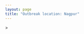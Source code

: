 ```yaml
---
layout: page
title: "Outbreak location: Nagpur"
---
```

<div id="mapid">
<script src="https://buda-magenta.github.io/hazard_map/load_map.js"></script>
><script>
var marker_outbreak = L.marker([21.149813, 79.082056],{"autoPan": true}).addTo(map); marker_outbreak.bindTooltip("Nagpur").openTooltip();

var circle_1 = L.circle([21.237947, 81.633683], {"pane": "markerPane", "color": "red", "fill": true, "fillOpacity": 0.2, "fillRule": "evenodd", "lineCap": "round", "lineJoin": "round", "opacity": 1.0, "radius": 129336, "stroke": true, "weight": 2}).addTo(map);
circle_1.bindTooltip("Raipur<br>rank: 1<br>hazard index: 0.032334")

var circle_2 = L.circle([19.075990, 72.877393], {"pane": "markerPane", "color": "red", "fill": true, "fillOpacity": 0.2, "fillRule": "evenodd", "lineCap": "round", "lineJoin": "round", "opacity": 1.0, "radius": 127475, "stroke": true, "weight": 2}).addTo(map);
circle_2.bindTooltip("Mumbai<br>rank: 2<br>hazard index: 0.031869")

var circle_3 = L.circle([21.154541, 77.644296], {"pane": "markerPane", "color": "red", "fill": true, "fillOpacity": 0.2, "fillRule": "evenodd", "lineCap": "round", "lineJoin": "round", "opacity": 1.0, "radius": 119146, "stroke": true, "weight": 2}).addTo(map);
circle_3.bindTooltip("Amravati<br>rank: 3<br>hazard index: 0.029787")

var circle_4 = L.circle([20.030976, 79.358139], {"pane": "markerPane", "color": "red", "fill": true, "fillOpacity": 0.2, "fillRule": "evenodd", "lineCap": "round", "lineJoin": "round", "opacity": 1.0, "radius": 93975, "stroke": true, "weight": 2}).addTo(map);
circle_4.bindTooltip("Chandrapur<br>rank: 4<br>hazard index: 0.023494")

var circle_5 = L.circle([21.145629, 80.268387], {"pane": "markerPane", "color": "red", "fill": true, "fillOpacity": 0.2, "fillRule": "evenodd", "lineCap": "round", "lineJoin": "round", "opacity": 1.0, "radius": 81678, "stroke": true, "weight": 2}).addTo(map);
circle_5.bindTooltip("Gondiya<br>rank: 5<br>hazard index: 0.020420")

var circle_6 = L.circle([28.651718, 77.221939], {"pane": "markerPane", "color": "red", "fill": true, "fillOpacity": 0.2, "fillRule": "evenodd", "lineCap": "round", "lineJoin": "round", "opacity": 1.0, "radius": 58130, "stroke": true, "weight": 2}).addTo(map);
circle_6.bindTooltip("Delhi<br>rank: 6<br>hazard index: 0.014533")

var circle_7 = L.circle([22.541418, 88.357691], {"pane": "markerPane", "color": "red", "fill": true, "fillOpacity": 0.2, "fillRule": "evenodd", "lineCap": "round", "lineJoin": "round", "opacity": 1.0, "radius": 49782, "stroke": true, "weight": 2}).addTo(map);
circle_7.bindTooltip("Kolkata<br>rank: 7<br>hazard index: 0.012446")

var circle_8 = L.circle([18.521428, 73.854454], {"pane": "markerPane", "color": "red", "fill": true, "fillOpacity": 0.2, "fillRule": "evenodd", "lineCap": "round", "lineJoin": "round", "opacity": 1.0, "radius": 48521, "stroke": true, "weight": 2}).addTo(map);
circle_8.bindTooltip("Pune<br>rank: 8<br>hazard index: 0.012130")

var circle_9 = L.circle([21.879616, 77.875681], {"pane": "markerPane", "color": "red", "fill": true, "fillOpacity": 0.2, "fillRule": "evenodd", "lineCap": "round", "lineJoin": "round", "opacity": 1.0, "radius": 46286, "stroke": true, "weight": 2}).addTo(map);
circle_9.bindTooltip("Betul<br>rank: 9<br>hazard index: 0.011572")

var circle_10 = L.circle([20.843512, 75.525927], {"pane": "markerPane", "color": "red", "fill": true, "fillOpacity": 0.2, "fillRule": "evenodd", "lineCap": "round", "lineJoin": "round", "opacity": 1.0, "radius": 42156, "stroke": true, "weight": 2}).addTo(map);
circle_10.bindTooltip("Jalgaon<br>rank: 10<br>hazard index: 0.010539")

var circle_11 = L.circle([20.972740, 80.691555], {"pane": "markerPane", "color": "red", "fill": true, "fillOpacity": 0.2, "fillRule": "evenodd", "lineCap": "round", "lineJoin": "round", "opacity": 1.0, "radius": 40806, "stroke": true, "weight": 2}).addTo(map);
circle_11.bindTooltip("Rajnandgaon<br>rank: 11<br>hazard index: 0.010202")

var circle_12 = L.circle([17.388786, 78.461065], {"pane": "markerPane", "color": "red", "fill": true, "fillOpacity": 0.2, "fillRule": "evenodd", "lineCap": "round", "lineJoin": "round", "opacity": 1.0, "radius": 37809, "stroke": true, "weight": 2}).addTo(map);
circle_12.bindTooltip("Hyderabad<br>rank: 12<br>hazard index: 0.009452")

var circle_13 = L.circle([12.979120, 77.591300], {"pane": "markerPane", "color": "red", "fill": true, "fillOpacity": 0.2, "fillRule": "evenodd", "lineCap": "round", "lineJoin": "round", "opacity": 1.0, "radius": 34188, "stroke": true, "weight": 2}).addTo(map);
circle_13.bindTooltip("Bangalore<br>rank: 13<br>hazard index: 0.008547")

var circle_14 = L.circle([21.199035, 81.397955], {"pane": "markerPane", "color": "red", "fill": true, "fillOpacity": 0.2, "fillRule": "evenodd", "lineCap": "round", "lineJoin": "round", "opacity": 1.0, "radius": 34059, "stroke": true, "weight": 2}).addTo(map);
circle_14.bindTooltip("Durg<br>rank: 14<br>hazard index: 0.008515")

var circle_15 = L.circle([22.383333, 82.133333], {"pane": "markerPane", "color": "red", "fill": true, "fillOpacity": 0.2, "fillRule": "evenodd", "lineCap": "round", "lineJoin": "round", "opacity": 1.0, "radius": 30084, "stroke": true, "weight": 2}).addTo(map);
circle_15.bindTooltip("Bilaspur<br>rank: 15<br>hazard index: 0.007521")

var circle_16 = L.circle([13.083694, 80.270186], {"pane": "markerPane", "color": "red", "fill": true, "fillOpacity": 0.2, "fillRule": "evenodd", "lineCap": "round", "lineJoin": "round", "opacity": 1.0, "radius": 28985, "stroke": true, "weight": 2}).addTo(map);
circle_16.bindTooltip("Chennai<br>rank: 16<br>hazard index: 0.007246")

var circle_17 = L.circle([23.160894, 79.949770], {"pane": "markerPane", "color": "red", "fill": true, "fillOpacity": 0.2, "fillRule": "evenodd", "lineCap": "round", "lineJoin": "round", "opacity": 1.0, "radius": 27100, "stroke": true, "weight": 2}).addTo(map);
circle_17.bindTooltip("Jabalpur<br>rank: 17<br>hazard index: 0.006775")

var circle_18 = L.circle([20.761862, 77.192172], {"pane": "markerPane", "color": "red", "fill": true, "fillOpacity": 0.2, "fillRule": "evenodd", "lineCap": "round", "lineJoin": "round", "opacity": 1.0, "radius": 25677, "stroke": true, "weight": 2}).addTo(map);
circle_18.bindTooltip("Akola<br>rank: 18<br>hazard index: 0.006419")

var circle_19 = L.circle([20.166670, 79.172114], {"pane": "markerPane", "color": "red", "fill": true, "fillOpacity": 0.2, "fillRule": "evenodd", "lineCap": "round", "lineJoin": "round", "opacity": 1.0, "radius": 24501, "stroke": true, "weight": 2}).addTo(map);
circle_19.bindTooltip("Bhadravati<br>rank: 19<br>hazard index: 0.006125")

var circle_20 = L.circle([21.200996, 81.335426], {"pane": "markerPane", "color": "red", "fill": true, "fillOpacity": 0.2, "fillRule": "evenodd", "lineCap": "round", "lineJoin": "round", "opacity": 1.0, "radius": 24301, "stroke": true, "weight": 2}).addTo(map);
circle_20.bindTooltip("Bhilai Nagar<br>rank: 20<br>hazard index: 0.006075")

var circle_21 = L.circle([20.825623, 78.613146], {"pane": "markerPane", "color": "red", "fill": true, "fillOpacity": 0.2, "fillRule": "evenodd", "lineCap": "round", "lineJoin": "round", "opacity": 1.0, "radius": 22054, "stroke": true, "weight": 2}).addTo(map);
circle_21.bindTooltip("Wardha<br>rank: 21<br>hazard index: 0.005514")

var circle_22 = L.circle([19.500000, 78.500000], {"pane": "markerPane", "color": "red", "fill": true, "fillOpacity": 0.2, "fillRule": "evenodd", "lineCap": "round", "lineJoin": "round", "opacity": 1.0, "radius": 17785, "stroke": true, "weight": 2}).addTo(map);
circle_22.bindTooltip("Adilabad<br>rank: 22<br>hazard index: 0.004446")

var circle_23 = L.circle([22.275879, 79.721045], {"pane": "markerPane", "color": "red", "fill": true, "fillOpacity": 0.2, "fillRule": "evenodd", "lineCap": "round", "lineJoin": "round", "opacity": 1.0, "radius": 15472, "stroke": true, "weight": 2}).addTo(map);
circle_23.bindTooltip("Seoni<br>rank: 23<br>hazard index: 0.003868")

var circle_24 = L.circle([22.801519, 86.202958], {"pane": "markerPane", "color": "red", "fill": true, "fillOpacity": 0.2, "fillRule": "evenodd", "lineCap": "round", "lineJoin": "round", "opacity": 1.0, "radius": 15394, "stroke": true, "weight": 2}).addTo(map);
circle_24.bindTooltip("Jamshedpur<br>rank: 24<br>hazard index: 0.003849")

var circle_25 = L.circle([20.325704, 78.116914], {"pane": "markerPane", "color": "red", "fill": true, "fillOpacity": 0.2, "fillRule": "evenodd", "lineCap": "round", "lineJoin": "round", "opacity": 1.0, "radius": 14933, "stroke": true, "weight": 2}).addTo(map);
circle_25.bindTooltip("Yavatmal<br>rank: 25<br>hazard index: 0.003733")

var circle_26 = L.circle([20.475195, 78.742396], {"pane": "markerPane", "color": "red", "fill": true, "fillOpacity": 0.2, "fillRule": "evenodd", "lineCap": "round", "lineJoin": "round", "opacity": 1.0, "radius": 14784, "stroke": true, "weight": 2}).addTo(map);
circle_26.bindTooltip("Hinganghat<br>rank: 26<br>hazard index: 0.003696")

var circle_27 = L.circle([25.531031, 78.652689], {"pane": "markerPane", "color": "red", "fill": true, "fillOpacity": 0.2, "fillRule": "evenodd", "lineCap": "round", "lineJoin": "round", "opacity": 1.0, "radius": 13680, "stroke": true, "weight": 2}).addTo(map);
circle_27.bindTooltip("Jhansi<br>rank: 27<br>hazard index: 0.003420")

var circle_28 = L.circle([20.993276, 75.839983], {"pane": "markerPane", "color": "red", "fill": true, "fillOpacity": 0.2, "fillRule": "evenodd", "lineCap": "round", "lineJoin": "round", "opacity": 1.0, "radius": 13610, "stroke": true, "weight": 2}).addTo(map);
circle_28.bindTooltip("Bhusawal<br>rank: 28<br>hazard index: 0.003403")

var circle_29 = L.circle([22.139831, 78.809645], {"pane": "markerPane", "color": "red", "fill": true, "fillOpacity": 0.2, "fillRule": "evenodd", "lineCap": "round", "lineJoin": "round", "opacity": 1.0, "radius": 13333, "stroke": true, "weight": 2}).addTo(map);
circle_29.bindTooltip("Chhindwara<br>rank: 29<br>hazard index: 0.003333")

var circle_30 = L.circle([16.508759, 80.618510], {"pane": "markerPane", "color": "red", "fill": true, "fillOpacity": 0.2, "fillRule": "evenodd", "lineCap": "round", "lineJoin": "round", "opacity": 1.0, "radius": 12379, "stroke": true, "weight": 2}).addTo(map);
circle_30.bindTooltip("Vijayawada<br>rank: 30<br>hazard index: 0.003095")

var circle_31 = L.circle([23.258486, 77.401989], {"pane": "markerPane", "color": "red", "fill": true, "fillOpacity": 0.2, "fillRule": "evenodd", "lineCap": "round", "lineJoin": "round", "opacity": 1.0, "radius": 12131, "stroke": true, "weight": 2}).addTo(map);
circle_31.bindTooltip("Bhopal<br>rank: 31<br>hazard index: 0.003033")

var circle_32 = L.circle([25.438130, 81.833800], {"pane": "markerPane", "color": "red", "fill": true, "fillOpacity": 0.2, "fillRule": "evenodd", "lineCap": "round", "lineJoin": "round", "opacity": 1.0, "radius": 11921, "stroke": true, "weight": 2}).addTo(map);
circle_32.bindTooltip("Allahabad<br>rank: 32<br>hazard index: 0.002980")

var circle_33 = L.circle([17.723128, 83.301284], {"pane": "markerPane", "color": "red", "fill": true, "fillOpacity": 0.2, "fillRule": "evenodd", "lineCap": "round", "lineJoin": "round", "opacity": 1.0, "radius": 9729, "stroke": true, "weight": 2}).addTo(map);
circle_33.bindTooltip("Visakhapatnam<br>rank: 33<br>hazard index: 0.002432")

var circle_34 = L.circle([23.021624, 72.579707], {"pane": "markerPane", "color": "red", "fill": true, "fillOpacity": 0.2, "fillRule": "evenodd", "lineCap": "round", "lineJoin": "round", "opacity": 1.0, "radius": 9133, "stroke": true, "weight": 2}).addTo(map);
circle_34.bindTooltip("Ahmedabad<br>rank: 34<br>hazard index: 0.002283")

var circle_35 = L.circle([22.720362, 75.868200], {"pane": "markerPane", "color": "red", "fill": true, "fillOpacity": 0.2, "fillRule": "evenodd", "lineCap": "round", "lineJoin": "round", "opacity": 1.0, "radius": 9104, "stroke": true, "weight": 2}).addTo(map);
circle_35.bindTooltip("Indore<br>rank: 35<br>hazard index: 0.002276")

var circle_36 = L.circle([21.170200, 72.831100], {"pane": "markerPane", "color": "red", "fill": true, "fillOpacity": 0.2, "fillRule": "evenodd", "lineCap": "round", "lineJoin": "round", "opacity": 1.0, "radius": 8749, "stroke": true, "weight": 2}).addTo(map);
circle_36.bindTooltip("Surat<br>rank: 36<br>hazard index: 0.002187")

var circle_37 = L.circle([19.194329, 72.970178], {"pane": "markerPane", "color": "red", "fill": true, "fillOpacity": 0.2, "fillRule": "evenodd", "lineCap": "round", "lineJoin": "round", "opacity": 1.0, "radius": 8223, "stroke": true, "weight": 2}).addTo(map);
circle_37.bindTooltip("Thane<br>rank: 37<br>hazard index: 0.002056")

var circle_38 = L.circle([22.214285, 84.872437], {"pane": "markerPane", "color": "red", "fill": true, "fillOpacity": 0.2, "fillRule": "evenodd", "lineCap": "round", "lineJoin": "round", "opacity": 1.0, "radius": 7457, "stroke": true, "weight": 2}).addTo(map);
circle_38.bindTooltip("Raurkela<br>rank: 38<br>hazard index: 0.001864")

var circle_39 = L.circle([20.011247, 73.790236], {"pane": "markerPane", "color": "red", "fill": true, "fillOpacity": 0.2, "fillRule": "evenodd", "lineCap": "round", "lineJoin": "round", "opacity": 1.0, "radius": 6451, "stroke": true, "weight": 2}).addTo(map);
circle_39.bindTooltip("Nashik<br>rank: 39<br>hazard index: 0.001613")

var circle_40 = L.circle([22.519770, 82.629515], {"pane": "markerPane", "color": "red", "fill": true, "fillOpacity": 0.2, "fillRule": "evenodd", "lineCap": "round", "lineJoin": "round", "opacity": 1.0, "radius": 6423, "stroke": true, "weight": 2}).addTo(map);
circle_40.bindTooltip("Korba<br>rank: 40<br>hazard index: 0.001606")

var circle_41 = L.circle([26.915458, 75.818982], {"pane": "markerPane", "color": "red", "fill": true, "fillOpacity": 0.2, "fillRule": "evenodd", "lineCap": "round", "lineJoin": "round", "opacity": 1.0, "radius": 6390, "stroke": true, "weight": 2}).addTo(map);
circle_41.bindTooltip("Jaipur<br>rank: 41<br>hazard index: 0.001598")

var circle_42 = L.circle([17.980609, 79.598212], {"pane": "markerPane", "color": "red", "fill": true, "fillOpacity": 0.2, "fillRule": "evenodd", "lineCap": "round", "lineJoin": "round", "opacity": 1.0, "radius": 6231, "stroke": true, "weight": 2}).addTo(map);
circle_42.bindTooltip("Warangal<br>rank: 42<br>hazard index: 0.001558")

var circle_43 = L.circle([19.169335, 77.311013], {"pane": "markerPane", "color": "red", "fill": true, "fillOpacity": 0.2, "fillRule": "evenodd", "lineCap": "round", "lineJoin": "round", "opacity": 1.0, "radius": 5766, "stroke": true, "weight": 2}).addTo(map);
circle_43.bindTooltip("Nanded Waghala<br>rank: 43<br>hazard index: 0.001442")

var circle_44 = L.circle([20.266777, 85.843559], {"pane": "markerPane", "color": "red", "fill": true, "fillOpacity": 0.2, "fillRule": "evenodd", "lineCap": "round", "lineJoin": "round", "opacity": 1.0, "radius": 5466, "stroke": true, "weight": 2}).addTo(map);
circle_44.bindTooltip("Bhubaneswar<br>rank: 44<br>hazard index: 0.001367")

var circle_45 = L.circle([25.335649, 83.007629], {"pane": "markerPane", "color": "red", "fill": true, "fillOpacity": 0.2, "fillRule": "evenodd", "lineCap": "round", "lineJoin": "round", "opacity": 1.0, "radius": 5417, "stroke": true, "weight": 2}).addTo(map);
circle_45.bindTooltip("Varanasi<br>rank: 45<br>hazard index: 0.001354")

var circle_46 = L.circle([13.932609, 75.574978], {"pane": "markerPane", "color": "red", "fill": true, "fillOpacity": 0.2, "fillRule": "evenodd", "lineCap": "round", "lineJoin": "round", "opacity": 1.0, "radius": 5069, "stroke": true, "weight": 2}).addTo(map);
circle_46.bindTooltip("Shimoga<br>rank: 46<br>hazard index: 0.001267")

var circle_47 = L.circle([20.259399, 76.976203], {"pane": "markerPane", "color": "red", "fill": true, "fillOpacity": 0.2, "fillRule": "evenodd", "lineCap": "round", "lineJoin": "round", "opacity": 1.0, "radius": 4360, "stroke": true, "weight": 2}).addTo(map);
circle_47.bindTooltip("Malegaon<br>rank: 47<br>hazard index: 0.001090")

var circle_48 = L.circle([11.001812, 76.962842], {"pane": "markerPane", "color": "red", "fill": true, "fillOpacity": 0.2, "fillRule": "evenodd", "lineCap": "round", "lineJoin": "round", "opacity": 1.0, "radius": 4302, "stroke": true, "weight": 2}).addTo(map);
circle_48.bindTooltip("Coimbatore<br>rank: 48<br>hazard index: 0.001076")

var circle_49 = L.circle([22.500000, 83.500000], {"pane": "markerPane", "color": "red", "fill": true, "fillOpacity": 0.2, "fillRule": "evenodd", "lineCap": "round", "lineJoin": "round", "opacity": 1.0, "radius": 3739, "stroke": true, "weight": 2}).addTo(map);
circle_49.bindTooltip("Raigarh<br>rank: 49<br>hazard index: 0.000935")

var circle_50 = L.circle([11.664300, 78.146000], {"pane": "markerPane", "color": "red", "fill": true, "fillOpacity": 0.2, "fillRule": "evenodd", "lineCap": "round", "lineJoin": "round", "opacity": 1.0, "radius": 3598, "stroke": true, "weight": 2}).addTo(map);
circle_50.bindTooltip("Salem<br>rank: 50<br>hazard index: 0.000900")

var circle_51 = L.circle([24.500000, 81.000000], {"pane": "markerPane", "color": "red", "fill": true, "fillOpacity": 0.2, "fillRule": "evenodd", "lineCap": "round", "lineJoin": "round", "opacity": 1.0, "radius": 3354, "stroke": true, "weight": 2}).addTo(map);
circle_51.bindTooltip("Satna<br>rank: 51<br>hazard index: 0.000839")

var circle_52 = L.circle([18.761516, 79.478785], {"pane": "markerPane", "color": "red", "fill": true, "fillOpacity": 0.2, "fillRule": "evenodd", "lineCap": "round", "lineJoin": "round", "opacity": 1.0, "radius": 3165, "stroke": true, "weight": 2}).addTo(map);
circle_52.bindTooltip("Ramagundam<br>rank: 52<br>hazard index: 0.000791")

var circle_53 = L.circle([16.702841, 74.240533], {"pane": "markerPane", "color": "red", "fill": true, "fillOpacity": 0.2, "fillRule": "evenodd", "lineCap": "round", "lineJoin": "round", "opacity": 1.0, "radius": 2730, "stroke": true, "weight": 2}).addTo(map);
circle_53.bindTooltip("Kolhapur<br>rank: 53<br>hazard index: 0.000683")

var circle_54 = L.circle([19.250000, 74.750000], {"pane": "markerPane", "color": "red", "fill": true, "fillOpacity": 0.2, "fillRule": "evenodd", "lineCap": "round", "lineJoin": "round", "opacity": 1.0, "radius": 2685, "stroke": true, "weight": 2}).addTo(map);
circle_54.bindTooltip("Ahmadnagar<br>rank: 54<br>hazard index: 0.000671")

var circle_55 = L.circle([26.269721, 82.994425], {"pane": "markerPane", "color": "red", "fill": true, "fillOpacity": 0.2, "fillRule": "evenodd", "lineCap": "round", "lineJoin": "round", "opacity": 1.0, "radius": 2608, "stroke": true, "weight": 2}).addTo(map);
circle_55.bindTooltip("Burhanpur<br>rank: 55<br>hazard index: 0.000652")

var circle_56 = L.circle([22.297314, 73.194257], {"pane": "markerPane", "color": "red", "fill": true, "fillOpacity": 0.2, "fillRule": "evenodd", "lineCap": "round", "lineJoin": "round", "opacity": 1.0, "radius": 2594, "stroke": true, "weight": 2}).addTo(map);
circle_56.bindTooltip("Vadodara<br>rank: 56<br>hazard index: 0.000649")

var circle_57 = L.circle([22.782355, 86.159003], {"pane": "markerPane", "color": "red", "fill": true, "fillOpacity": 0.2, "fillRule": "evenodd", "lineCap": "round", "lineJoin": "round", "opacity": 1.0, "radius": 2517, "stroke": true, "weight": 2}).addTo(map);
circle_57.bindTooltip("Adityapur<br>rank: 57<br>hazard index: 0.000629")

var circle_58 = L.circle([16.850253, 74.594888], {"pane": "markerPane", "color": "red", "fill": true, "fillOpacity": 0.2, "fillRule": "evenodd", "lineCap": "round", "lineJoin": "round", "opacity": 1.0, "radius": 2498, "stroke": true, "weight": 2}).addTo(map);
circle_58.bindTooltip("Sangli<br>rank: 58<br>hazard index: 0.000625")

var circle_59 = L.circle([21.977864, 76.568828], {"pane": "markerPane", "color": "red", "fill": true, "fillOpacity": 0.2, "fillRule": "evenodd", "lineCap": "round", "lineJoin": "round", "opacity": 1.0, "radius": 2481, "stroke": true, "weight": 2}).addTo(map);
circle_59.bindTooltip("Khandwa<br>rank: 59<br>hazard index: 0.000620")

var circle_60 = L.circle([14.449372, 79.987376], {"pane": "markerPane", "color": "red", "fill": true, "fillOpacity": 0.2, "fillRule": "evenodd", "lineCap": "round", "lineJoin": "round", "opacity": 1.0, "radius": 2393, "stroke": true, "weight": 2}).addTo(map);
circle_60.bindTooltip("Nellore<br>rank: 60<br>hazard index: 0.000598")

var circle_61 = L.circle([27.175255, 78.009816], {"pane": "markerPane", "color": "red", "fill": true, "fillOpacity": 0.2, "fillRule": "evenodd", "lineCap": "round", "lineJoin": "round", "opacity": 1.0, "radius": 2337, "stroke": true, "weight": 2}).addTo(map);
circle_61.bindTooltip("Agra<br>rank: 61<br>hazard index: 0.000584")

var circle_62 = L.circle([26.838100, 80.934600], {"pane": "markerPane", "color": "red", "fill": true, "fillOpacity": 0.2, "fillRule": "evenodd", "lineCap": "round", "lineJoin": "round", "opacity": 1.0, "radius": 2256, "stroke": true, "weight": 2}).addTo(map);
circle_62.bindTooltip("Lucknow<br>rank: 62<br>hazard index: 0.000564")

var circle_63 = L.circle([25.196826, 76.000893], {"pane": "markerPane", "color": "red", "fill": true, "fillOpacity": 0.2, "fillRule": "evenodd", "lineCap": "round", "lineJoin": "round", "opacity": 1.0, "radius": 2082, "stroke": true, "weight": 2}).addTo(map);
circle_63.bindTooltip("Kota<br>rank: 63<br>hazard index: 0.000521")

var circle_64 = L.circle([21.365999, 74.284004], {"pane": "markerPane", "color": "red", "fill": true, "fillOpacity": 0.2, "fillRule": "evenodd", "lineCap": "round", "lineJoin": "round", "opacity": 1.0, "radius": 2050, "stroke": true, "weight": 2}).addTo(map);
circle_64.bindTooltip("Nandurbar<br>rank: 64<br>hazard index: 0.000513")

var circle_65 = L.circle([18.627929, 73.800983], {"pane": "markerPane", "color": "red", "fill": true, "fillOpacity": 0.2, "fillRule": "evenodd", "lineCap": "round", "lineJoin": "round", "opacity": 1.0, "radius": 1919, "stroke": true, "weight": 2}).addTo(map);
circle_65.bindTooltip("Pimpri Chinchwad<br>rank: 65<br>hazard index: 0.000480")

var circle_66 = L.circle([19.807608, 85.825254], {"pane": "markerPane", "color": "red", "fill": true, "fillOpacity": 0.2, "fillRule": "evenodd", "lineCap": "round", "lineJoin": "round", "opacity": 1.0, "radius": 1901, "stroke": true, "weight": 2}).addTo(map);
circle_66.bindTooltip("Puri<br>rank: 66<br>hazard index: 0.000475")

var circle_67 = L.circle([25.609324, 85.123525], {"pane": "markerPane", "color": "red", "fill": true, "fillOpacity": 0.2, "fillRule": "evenodd", "lineCap": "round", "lineJoin": "round", "opacity": 1.0, "radius": 1871, "stroke": true, "weight": 2}).addTo(map);
circle_67.bindTooltip("Patna<br>rank: 67<br>hazard index: 0.000468")

var circle_68 = L.circle([25.623457, 84.596839], {"pane": "markerPane", "color": "red", "fill": true, "fillOpacity": 0.2, "fillRule": "evenodd", "lineCap": "round", "lineJoin": "round", "opacity": 1.0, "radius": 1800, "stroke": true, "weight": 2}).addTo(map);
circle_68.bindTooltip("Arrah<br>rank: 68<br>hazard index: 0.000450")

var circle_69 = L.circle([25.133173, 86.525040], {"pane": "markerPane", "color": "red", "fill": true, "fillOpacity": 0.2, "fillRule": "evenodd", "lineCap": "round", "lineJoin": "round", "opacity": 1.0, "radius": 1770, "stroke": true, "weight": 2}).addTo(map);
circle_69.bindTooltip("Kharagpur<br>rank: 69<br>hazard index: 0.000443")

var circle_70 = L.circle([18.112082, 83.405220], {"pane": "markerPane", "color": "red", "fill": true, "fillOpacity": 0.2, "fillRule": "evenodd", "lineCap": "round", "lineJoin": "round", "opacity": 1.0, "radius": 1678, "stroke": true, "weight": 2}).addTo(map);
circle_70.bindTooltip("Vizianagaram<br>rank: 70<br>hazard index: 0.000420")

var circle_71 = L.circle([26.203725, 78.157363], {"pane": "markerPane", "color": "red", "fill": true, "fillOpacity": 0.2, "fillRule": "evenodd", "lineCap": "round", "lineJoin": "round", "opacity": 1.0, "radius": 1678, "stroke": true, "weight": 2}).addTo(map);
circle_71.bindTooltip("Gwalior<br>rank: 71<br>hazard index: 0.000420")

var circle_72 = L.circle([19.290314, 76.602903], {"pane": "markerPane", "color": "red", "fill": true, "fillOpacity": 0.2, "fillRule": "evenodd", "lineCap": "round", "lineJoin": "round", "opacity": 1.0, "radius": 1676, "stroke": true, "weight": 2}).addTo(map);
circle_72.bindTooltip("Parbhani<br>rank: 72<br>hazard index: 0.000419")

var circle_73 = L.circle([12.305183, 76.655361], {"pane": "markerPane", "color": "red", "fill": true, "fillOpacity": 0.2, "fillRule": "evenodd", "lineCap": "round", "lineJoin": "round", "opacity": 1.0, "radius": 1607, "stroke": true, "weight": 2}).addTo(map);
circle_73.bindTooltip("Mysore<br>rank: 73<br>hazard index: 0.000402")

var circle_74 = L.circle([8.576971, 77.050125], {"pane": "markerPane", "color": "red", "fill": true, "fillOpacity": 0.2, "fillRule": "evenodd", "lineCap": "round", "lineJoin": "round", "opacity": 1.0, "radius": 1596, "stroke": true, "weight": 2}).addTo(map);
circle_74.bindTooltip("Thiruvananthapuram<br>rank: 74<br>hazard index: 0.000399")

var circle_75 = L.circle([21.735348, 81.944459], {"pane": "markerPane", "color": "red", "fill": true, "fillOpacity": 0.2, "fillRule": "evenodd", "lineCap": "round", "lineJoin": "round", "opacity": 1.0, "radius": 1552, "stroke": true, "weight": 2}).addTo(map);
circle_75.bindTooltip("Bhatpara<br>rank: 75<br>hazard index: 0.000388")

var circle_76 = L.circle([19.439885, 72.880383], {"pane": "markerPane", "color": "red", "fill": true, "fillOpacity": 0.2, "fillRule": "evenodd", "lineCap": "round", "lineJoin": "round", "opacity": 1.0, "radius": 1533, "stroke": true, "weight": 2}).addTo(map);
circle_76.bindTooltip("Vasai<br>rank: 76<br>hazard index: 0.000383")

var circle_77 = L.circle([19.877263, 75.339024], {"pane": "markerPane", "color": "red", "fill": true, "fillOpacity": 0.2, "fillRule": "evenodd", "lineCap": "round", "lineJoin": "round", "opacity": 1.0, "radius": 1510, "stroke": true, "weight": 2}).addTo(map);
circle_77.bindTooltip("Aurangabad<br>rank: 77<br>hazard index: 0.000378")

var circle_78 = L.circle([15.398403, 73.812918], {"pane": "markerPane", "color": "red", "fill": true, "fillOpacity": 0.2, "fillRule": "evenodd", "lineCap": "round", "lineJoin": "round", "opacity": 1.0, "radius": 1466, "stroke": true, "weight": 2}).addTo(map);
circle_78.bindTooltip("Vasco Da Gama<br>rank: 78<br>hazard index: 0.000367")

var circle_79 = L.circle([22.591260, 88.390964], {"pane": "markerPane", "color": "red", "fill": true, "fillOpacity": 0.2, "fillRule": "evenodd", "lineCap": "round", "lineJoin": "round", "opacity": 1.0, "radius": 1457, "stroke": true, "weight": 2}).addTo(map);
circle_79.bindTooltip("Bidhan Nagar<br>rank: 79<br>hazard index: 0.000364")

var circle_80 = L.circle([23.174597, 75.785142], {"pane": "markerPane", "color": "red", "fill": true, "fillOpacity": 0.2, "fillRule": "evenodd", "lineCap": "round", "lineJoin": "round", "opacity": 1.0, "radius": 1422, "stroke": true, "weight": 2}).addTo(map);
circle_80.bindTooltip("Ujjain<br>rank: 80<br>hazard index: 0.000356")

var circle_81 = L.circle([11.101781, 77.345192], {"pane": "markerPane", "color": "red", "fill": true, "fillOpacity": 0.2, "fillRule": "evenodd", "lineCap": "round", "lineJoin": "round", "opacity": 1.0, "radius": 1386, "stroke": true, "weight": 2}).addTo(map);
circle_81.bindTooltip("Tiruppur<br>rank: 81<br>hazard index: 0.000347")

var circle_82 = L.circle([18.351469, 76.755121], {"pane": "markerPane", "color": "red", "fill": true, "fillOpacity": 0.2, "fillRule": "evenodd", "lineCap": "round", "lineJoin": "round", "opacity": 1.0, "radius": 1327, "stroke": true, "weight": 2}).addTo(map);
circle_82.bindTooltip("Latur<br>rank: 82<br>hazard index: 0.000332")

var circle_83 = L.circle([25.623400, 85.041700], {"pane": "markerPane", "color": "red", "fill": true, "fillOpacity": 0.2, "fillRule": "evenodd", "lineCap": "round", "lineJoin": "round", "opacity": 1.0, "radius": 1158, "stroke": true, "weight": 2}).addTo(map);
circle_83.bindTooltip("Dinapur Nizamat<br>rank: 83<br>hazard index: 0.000290")

var circle_84 = L.circle([21.400000, 83.883333], {"pane": "markerPane", "color": "red", "fill": true, "fillOpacity": 0.2, "fillRule": "evenodd", "lineCap": "round", "lineJoin": "round", "opacity": 1.0, "radius": 1156, "stroke": true, "weight": 2}).addTo(map);
circle_84.bindTooltip("Sambalpur<br>rank: 84<br>hazard index: 0.000289")

var circle_85 = L.circle([26.460914, 80.321759], {"pane": "markerPane", "color": "red", "fill": true, "fillOpacity": 0.2, "fillRule": "evenodd", "lineCap": "round", "lineJoin": "round", "opacity": 1.0, "radius": 1107, "stroke": true, "weight": 2}).addTo(map);
circle_85.bindTooltip("Kanpur<br>rank: 85<br>hazard index: 0.000277")

var circle_86 = L.circle([20.468600, 85.879200], {"pane": "markerPane", "color": "red", "fill": true, "fillOpacity": 0.2, "fillRule": "evenodd", "lineCap": "round", "lineJoin": "round", "opacity": 1.0, "radius": 1090, "stroke": true, "weight": 2}).addTo(map);
circle_86.bindTooltip("Cuttack<br>rank: 86<br>hazard index: 0.000273")

var circle_87 = L.circle([17.849907, 75.276320], {"pane": "markerPane", "color": "red", "fill": true, "fillOpacity": 0.2, "fillRule": "evenodd", "lineCap": "round", "lineJoin": "round", "opacity": 1.0, "radius": 1020, "stroke": true, "weight": 2}).addTo(map);
circle_87.bindTooltip("Solapur<br>rank: 87<br>hazard index: 0.000255")

var circle_88 = L.circle([23.250000, 87.750000], {"pane": "markerPane", "color": "red", "fill": true, "fillOpacity": 0.2, "fillRule": "evenodd", "lineCap": "round", "lineJoin": "round", "opacity": 1.0, "radius": 1003, "stroke": true, "weight": 2}).addTo(map);
circle_88.bindTooltip("Barddhaman<br>rank: 88<br>hazard index: 0.000251")

var circle_89 = L.circle([22.600150, 77.926645], {"pane": "markerPane", "color": "red", "fill": true, "fillOpacity": 0.2, "fillRule": "evenodd", "lineCap": "round", "lineJoin": "round", "opacity": 1.0, "radius": 961, "stroke": true, "weight": 2}).addTo(map);
circle_89.bindTooltip("Hoshangabad<br>rank: 89<br>hazard index: 0.000240")

var circle_90 = L.circle([19.261944, 73.194760], {"pane": "markerPane", "color": "red", "fill": true, "fillOpacity": 0.2, "fillRule": "evenodd", "lineCap": "round", "lineJoin": "round", "opacity": 1.0, "radius": 928, "stroke": true, "weight": 2}).addTo(map);
circle_90.bindTooltip("Ulhas Nagar<br>rank: 90<br>hazard index: 0.000232")

var circle_91 = L.circle([10.525626, 76.213254], {"pane": "markerPane", "color": "red", "fill": true, "fillOpacity": 0.2, "fillRule": "evenodd", "lineCap": "round", "lineJoin": "round", "opacity": 1.0, "radius": 913, "stroke": true, "weight": 2}).addTo(map);
circle_91.bindTooltip("Thrissur<br>rank: 91<br>hazard index: 0.000228")

var circle_92 = L.circle([26.500000, 78.750000], {"pane": "markerPane", "color": "red", "fill": true, "fillOpacity": 0.2, "fillRule": "evenodd", "lineCap": "round", "lineJoin": "round", "opacity": 1.0, "radius": 906, "stroke": true, "weight": 2}).addTo(map);
circle_92.bindTooltip("Bhind<br>rank: 92<br>hazard index: 0.000227")

var circle_93 = L.circle([13.340077, 77.100621], {"pane": "markerPane", "color": "red", "fill": true, "fillOpacity": 0.2, "fillRule": "evenodd", "lineCap": "round", "lineJoin": "round", "opacity": 1.0, "radius": 873, "stroke": true, "weight": 2}).addTo(map);
circle_93.bindTooltip("Tumkur<br>rank: 93<br>hazard index: 0.000218")

var circle_94 = L.circle([13.318014, 75.773874], {"pane": "markerPane", "color": "red", "fill": true, "fillOpacity": 0.2, "fillRule": "evenodd", "lineCap": "round", "lineJoin": "round", "opacity": 1.0, "radius": 862, "stroke": true, "weight": 2}).addTo(map);
circle_94.bindTooltip("Chikmagalur<br>rank: 94<br>hazard index: 0.000216")

var circle_95 = L.circle([25.280733, 83.125128], {"pane": "markerPane", "color": "red", "fill": true, "fillOpacity": 0.2, "fillRule": "evenodd", "lineCap": "round", "lineJoin": "round", "opacity": 1.0, "radius": 844, "stroke": true, "weight": 2}).addTo(map);
circle_95.bindTooltip("Mughal Sarai<br>rank: 95<br>hazard index: 0.000211")

var circle_96 = L.circle([23.795281, 86.430964], {"pane": "markerPane", "color": "red", "fill": true, "fillOpacity": 0.2, "fillRule": "evenodd", "lineCap": "round", "lineJoin": "round", "opacity": 1.0, "radius": 829, "stroke": true, "weight": 2}).addTo(map);
circle_96.bindTooltip("Dhanbad<br>rank: 96<br>hazard index: 0.000207")

var circle_97 = L.circle([28.428262, 77.002700], {"pane": "markerPane", "color": "red", "fill": true, "fillOpacity": 0.2, "fillRule": "evenodd", "lineCap": "round", "lineJoin": "round", "opacity": 1.0, "radius": 821, "stroke": true, "weight": 2}).addTo(map);
circle_97.bindTooltip("Gurgaon<br>rank: 97<br>hazard index: 0.000205")

var circle_98 = L.circle([17.500000, 80.333333], {"pane": "markerPane", "color": "red", "fill": true, "fillOpacity": 0.2, "fillRule": "evenodd", "lineCap": "round", "lineJoin": "round", "opacity": 1.0, "radius": 805, "stroke": true, "weight": 2}).addTo(map);
circle_98.bindTooltip("Khammam<br>rank: 98<br>hazard index: 0.000201")

var circle_99 = L.circle([13.631637, 79.423171], {"pane": "markerPane", "color": "red", "fill": true, "fillOpacity": 0.2, "fillRule": "evenodd", "lineCap": "round", "lineJoin": "round", "opacity": 1.0, "radius": 800, "stroke": true, "weight": 2}).addTo(map);
circle_99.bindTooltip("Tirupati<br>rank: 99<br>hazard index: 0.000200")

var circle_100 = L.circle([20.432402, 73.141172], {"pane": "markerPane", "color": "red", "fill": true, "fillOpacity": 0.2, "fillRule": "evenodd", "lineCap": "round", "lineJoin": "round", "opacity": 1.0, "radius": 797, "stroke": true, "weight": 2}).addTo(map);
circle_100.bindTooltip("Valsad<br>rank: 100<br>hazard index: 0.000199")
</script>
</div>